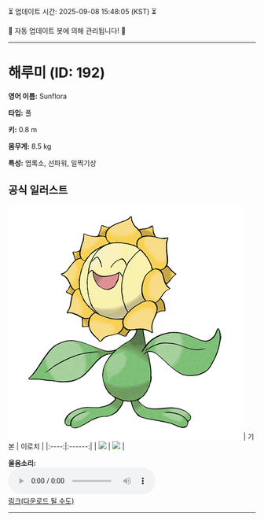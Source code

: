 
⏳ 업데이트 시간: 2025-09-08 15:48:05 (KST) ⏳

🤖 자동 업데이트 봇에 의해 관리됩니다! 🤖

---

# 해루미 (ID: 192)
**영어 이름:** Sunflora

**타입:** 풀

**키:** 0.8 m

**몸무게:** 8.5 kg

**특성:** 엽록소, 선파워, 일찍기상

## 공식 일러스트
![](https://raw.githubusercontent.com/PokeAPI/sprites/master/sprites/pokemon/other/official-artwork/192.png)
| 기본 | 이로치 |
|:----:|:------:|
| <img src="http://play.pokemonshowdown.com/sprites/ani/sunflora.gif" width="200"> | <img src="http://play.pokemonshowdown.com/sprites/ani-shiny/sunflora.gif" width="200"> |

**울음소리:**<br><audio controls src="https://raw.githubusercontent.com/PokeAPI/cries/main/cries/pokemon/latest/192.ogg"></audio><br> [링크(다운로드 될 수도)](https://raw.githubusercontent.com/PokeAPI/cries/main/cries/pokemon/latest/192.ogg)


---
